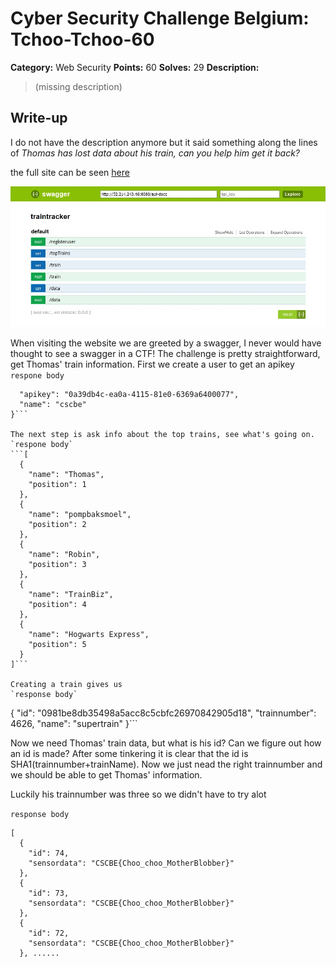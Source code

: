# Cyber Security Challenge Belgium: Tchoo-Tchoo-60

**Category:** Web Security
**Points:** 60
**Solves:** 29
**Description:**

> (missing description)

## Write-up

I do not have the description anymore but it said something along the lines of *Thomas has lost data about his train, can you help him get it back?*

the full site can be seen [here](https://raw.githubusercontent.com/azertyalex/write-ups/master/CSCBE-2018/tchoo-tchoo-60/full_site.png "https://raw.githubusercontent.com/azertyalex/write-ups/master/CSCBE-2018/tchoo-tchoo/full_site.png")

![index](https://raw.githubusercontent.com/azertyalex/write-ups/master/CSCBE-2018/tchoo-tchoo-60/index.jpg "index")

When visiting the website we are greeted by a swagger, I never would have thought to see a swagger in a CTF!
The challenge is pretty straightforward, get Thomas' train information.
First we create a user to get an apikey
`respone body`
```{
  "apikey": "0a39db4c-ea0a-4115-81e0-6369a6400077",
  "name": "cscbe"
}```

The next step is ask info about the top trains, see what's going on.
`respone body`
```[
  {
    "name": "Thomas",
    "position": 1
  },
  {
    "name": "pompbaksmoel",
    "position": 2
  },
  {
    "name": "Robin",
    "position": 3
  },
  {
    "name": "TrainBiz",
    "position": 4
  },
  {
    "name": "Hogwarts Express",
    "position": 5
  }
]```

Creating a train gives us 
`response body`
```
{
  "id": "0981be8db35498a5acc8c5cbfc26970842905d18",
  "trainnumber": 4626,
  "name": "supertrain"
}```

Now we need Thomas' train data, but what is his id? Can we figure out how an id is made?
After some tinkering it is clear that the id is SHA1(trainnumber+trainName). Now we just nead the right trainnumber and we should be able to get Thomas' information.

Luckily his trainnumber was three so we didn't have to try alot

`response body`
```
[
  {
    "id": 74,
    "sensordata": "CSCBE{Choo_choo_MotherBlobber}"
  },
  {
    "id": 73,
    "sensordata": "CSCBE{Choo_choo_MotherBlobber}"
  },
  {
    "id": 72,
    "sensordata": "CSCBE{Choo_choo_MotherBlobber}"
  }, ......
  ```
